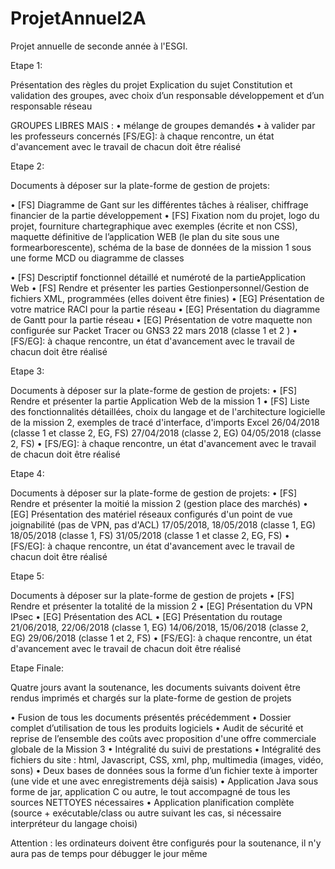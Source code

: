# ProjetAnnuel2A
Projet annuelle de seconde année à l'ESGI.

Etape 1:

  Présentation des règles du projet
  Explication du sujet
  Constitution et validation des groupes, avec choix d’un responsable développement et d’un responsable réseau

  GROUPES LIBRES MAIS :
  • mélange de groupes demandés
  • à valider par les professeurs concernés
  [FS/EG]: à chaque rencontre, un état d'avancement avec le travail de chacun doit être réalisé

Etape 2: 

  Documents à déposer sur la plate-forme de gestion de projets:
  
  • [FS] Diagramme de Gant sur les différentes tâches à réaliser, chiffrage financier de la partie développement
  • [FS] Fixation nom du projet, logo du projet, fourniture chartegraphique avec exemples (écrite et non CSS), maquette définitive de l’application WEB (le plan du site sous une formearborescente), schéma de la base de données de la mission 1 sous une forme MCD ou diagramme de classes
  
  • [FS] Descriptif fonctionnel détaillé et numéroté de la partieApplication Web
  • [FS] Rendre et présenter les parties Gestionpersonnel/Gestion de fichiers XML, programmées (elles doivent être finies)
  • [EG] Présentation de votre matrice RACI pour la partie réseau
  • [EG] Présentation du diagramme de Gantt pour la partie réseau
  • [EG] Présentation de votre maquette non configurée sur Packet Tracer ou GNS3
  22 mars 2018 (classe 1 et 2 ) 
  • [FS/EG]: à chaque rencontre, un état d'avancement avec le travail de chacun doit être réalisé
  

Etape 3:

  Documents à déposer sur la plate-forme de gestion de projets:
  • [FS] Rendre et présenter la partie Application Web de la mission 1
  • [FS] Liste des fonctionnalités détaillées, choix du langage et de l'architecture logicielle de la mission 2, exemples de tracé d'interface, d'imports Excel
  26/04/2018 (classe 1 et classe 2, EG, FS)
  27/04/2018 (classe 2, EG)
  04/05/2018 (classe 2, FS)
  • [FS/EG]: à chaque rencontre, un état d'avancement avec le travail de chacun doit être réalisé
  
 Etape 4:

   Documents à déposer sur la plate-forme de gestion de projets:
  • [FS] Rendre et présenter la moitié la mission 2 (gestion place des marchés)
  • [EG] Présentation des matériel réseaux configurés d'un point de vue joignabilité (pas de VPN, pas d'ACL)
  17/05/2018, 18/05/2018 (classe 1, EG)
  18/05/2018 (classe 1, FS)
  31/05/2018 (classe 1 et classe 2, EG, FS)
  • [FS/EG]: à chaque rencontre, un état d'avancement avec le travail de chacun doit être réalisé

Etape 5:

  Documents à déposer sur la plate-forme de gestion de projets
  • [FS] Rendre et présenter la totalité de la mission 2
  • [EG] Présentation du VPN IPsec
  • [EG] Présentation des ACL
  • [EG] Présentation du routage
  21/06/2018, 22/06/2018 (classe 1, EG)
  14/06/2018, 15/06/2018 (classe 2, EG)
  29/06/2018 (classe 1 et 2, FS)
  • [FS/EG]: à chaque rencontre, un état d'avancement avec le travail de chacun doit être réalisé
  
Etape Finale:

Quatre jours avant la soutenance, les documents suivants doivent être rendus imprimés et chargés sur la plate-forme de gestion de projets

• Fusion de tous les documents présentés précédemment
• Dossier complet d’utilisation de tous les produits logiciels
• Audit de sécurité et reprise de l’ensemble des coûts avec proposition d'une offre commerciale globale de la Mission 3
• Intégralité du suivi de prestations
• Intégralité des fichiers du site : html, Javascript, CSS, xml, php, multimedia (images, vidéo, sons)
• Deux bases de données sous la forme d’un fichier texte à importer (une vide et une avec enregistrements déjà saisis)
• Application Java sous forme de jar, application C ou autre, le tout accompagné de tous les sources NETTOYES nécessaires
• Application planification complète (source + exécutable/class ou autre suivant les cas, si nécessaire interpréteur du langage choisi)

Attention : les ordinateurs doivent être configurés pour la soutenance, il n'y aura pas de temps pour débugger le jour même
